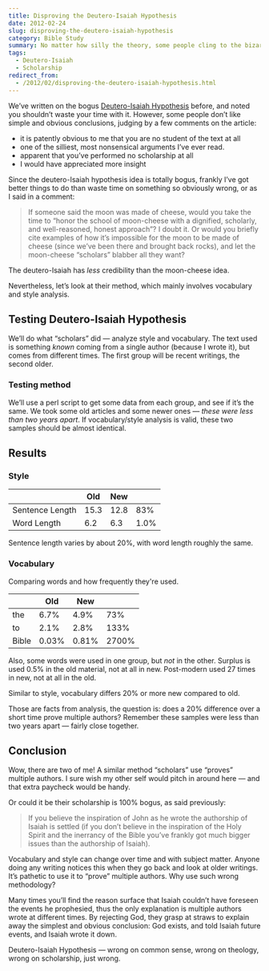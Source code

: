 ```yaml
---
title: Disproving the Deutero-Isaiah Hypothesis
date: 2012-02-24
slug: disproving-the-deutero-isaiah-hypothesis
category: Bible Study
summary: No matter how silly the theory, some people cling to the bizarre idea of two Isaiahs, saying vocabulary and style differences somehow prove multiple authors. Let's use their idea and see if it holds up.
tags: 
  - Deutero-Isaiah
  - Scholarship
redirect_from:
  - /2012/02/disproving-the-deutero-isaiah-hypothesis.html
---
```




We’ve written on the bogus [Deutero-Isaiah Hypothesis](/tags.html#deutero-isaiah)
before, and noted you shouldn’t waste your time with it. However, some
people don’t like simple and obvious conclusions, judging by a few
comments on the article:

-   it is patently obvious to me that you are no student of the text at all
-   one of the silliest, most nonsensical arguments I’ve ever read.
-   apparent that you’ve performed no scholarship at all
-   I would have appreciated more insight

Since the deutero-Isaiah hypothesis idea is totally bogus, frankly I’ve
got better things to do than waste time on something so obviously wrong,
or as I said in a comment:

> If someone said the moon was made of cheese, would you take the time
> to “honor the school of moon-cheese with a dignified, scholarly, and
> well-reasoned, honest approach”? I doubt it. Or would you briefly cite
> examples of how it’s impossible for the moon to be made of cheese
> (since we’ve been there and brought back rocks), and let the
> moon-cheese “scholars” blabber all they want?

The deutero-Isaiah has *less* credibility than the moon-cheese idea.

Nevertheless, let’s look at their method, which mainly involves
vocabulary and style analysis.

Testing Deutero-Isaiah Hypothesis
---------------------------------

We’ll do what “scholars” did — analyze style and vocabulary. The text
used is something *known* coming from a single author (because I wrote
it), but comes from different times. The first group will be recent
writings, the second older.

### Testing method

We’ll use a perl script to get some data from each group, and see if
it’s the same. We took some old articles and some newer ones — *these
were less than two years apart*. If vocabulary/style analysis is valid,
these two samples should be almost identical.

Results
-------

### Style

<div class='table-wrapper'>
<table>
<thead>
<tr>
<th></th>
<th>Old</th>
<th>New</th>
<th></th>
</tr>
</thead>
<tbody>
<tr>
<td>Sentence Length</td>
<td>15.3</td>
<td>12.8</td>
<td>83%</td>
</tr>
<tr>
<td>Word Length</td>
<td>6.2</td>
<td>6.3</td>
<td>1.0%</td>
</tr>
</tbody>
</table>
</div>

Sentence length varies by about 20%, with word length roughly the same.

### Vocabulary

Comparing words and how frequently they're used.

<div class='table-wrapper'>
<table>
<thead>
<tr>
<th></th>
<th>Old</th>
<th>New</th>
<th></th>
</tr>
</thead>
<tbody>
<tr>
<td>the</td>
<td>6.7%</td>
<td>4.9%</td>
<td>73%</td>
</tr>
<tr>
<td>to</td>
<td>2.1%</td>
<td>2.8%</td>
<td>133%</td>
</tr>
<tr>
<td>Bible</td>
<td>0.03%</td>
<td>0.81%</td>
<td>2700%</td>
</tr>
</tbody>
</table>
</div>

Also, some words were used in one group, but *not* in the other. Surplus
is used 0.5% in the old material, not at all in new. Post-modern used 27
times in new, not at all in the old.

Similar to style, vocabulary differs 20% or more new compared to old.

Those are facts from analysis, the question is: does a 20% difference
over a short time prove multiple authors? Remember these samples were
less than two years apart — fairly close together.

Conclusion
----------

Wow, there are two of me! A similar method “scholars” use “proves”
multiple authors. I sure wish my other self would pitch in around here —
and that extra paycheck would be handy.

Or could it be their scholarship is 100% bogus, as said previously:

> If you believe the inspiration of John as he wrote the authorship of
> Isaiah is settled (if you don’t believe in the inspiration of the Holy
> Spirit and the inerrancy of the Bible you’ve frankly got much bigger
> issues than the authorship of Isaiah).

Vocabulary and style can change over time and with subject matter.
Anyone doing any writing notices this when they go back and look at
older writings. It’s pathetic to use it to “prove” multiple authors. Why
use such wrong methodology?

Many times you’ll find the reason surface that Isaiah couldn’t have
foreseen the events he prophesied, thus the only explanation is multiple
authors wrote at different times. By rejecting God, they grasp at straws
to explain away the simplest and obvious conclusion: God exists, and
told Isaiah future events, and Isaiah wrote it down.

Deutero-Isaiah Hypothesis — wrong on common sense, wrong on theology,
wrong on scholarship, just wrong.

